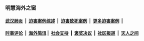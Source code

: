 
### 明慧海外之窗

####  [武汉肺炎](indexes/365.md?t=04301901) &nbsp;|&nbsp;  [迫害案例综述](indexes/328.md?t=04301901) &nbsp;|&nbsp; [迫害致死案例](indexes/277.md?t=04301901)  &nbsp;|&nbsp; [更多迫害案例](indexes/81.md?t=04301901)  &nbsp;|&nbsp; 
####  [时事评论](indexes/19.md?t=04301901) &nbsp;|&nbsp; [海外简讯](indexes/245.md?t=04301901)&nbsp;|&nbsp;  [社会支持](indexes/140.md?t=04301901) &nbsp;|&nbsp; [褒奖决议](indexes/282.md?t=04301901) &nbsp;|&nbsp; [社区报道](indexes/91.md?t=04301901)  &nbsp;|&nbsp; [天人之间](indexes/78.md?t=04301901) 


